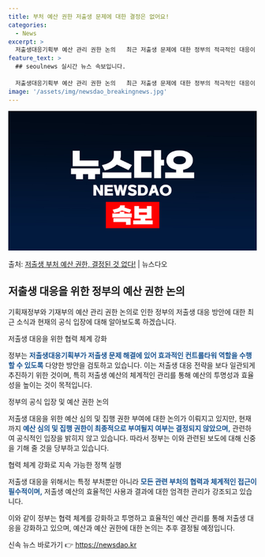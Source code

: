 ```yaml
---
title: 부처 예산 권한 저출생 문제에 대한 결정은 없어요!
categories:
  - News
excerpt: >
  저출생대응기획부 예산 관리 권한 논의   최근 저출생 문제에 대한 정부의 적극적인 대응이 필요하다는 의견이 …
feature_text: >
  ## seoulnews 실시간 뉴스 속보입니다.

  저출생대응기획부 예산 관리 권한 논의   최근 저출생 문제에 대한 정부의 적극적인 대응이 필요하다는 의견이 …
image: '/assets/img/newsdao_breakingnews.jpg'
---
```


![뉴스다오 속보](/assets/img/newsdao_breakingnews.jpg)

<p>출처: <a href="https://newsdao.kr/4137" rel="dofollow">저출생 부처 예산 권한, 결정된 것 없다!</a> | 뉴스다오</p>

<h2 data-ke-size="size26">저출생 대응을 위한 정부의 예산 권한 논의</h2>
기획재정부와 기재부의 예산 관리 권한 논의로 인한 정부의 저출생 대응 방안에 대한 최근 소식과 현재의 공식 입장에 대해 알아보도록 하겠습니다.

<p data-ke-size="size16">저출생 대응을 위한 협력 체계 강화</p>
정부는 <b><span style="color: #1a5490;">저출생대응기획부가 저출생 문제 해결에 있어 효과적인 컨트롤타워 역할을 수행할 수 있도록</span></b> 다양한 방안을 검토하고 있습니다. 이는 저출생 대응 전략을 보다 일관되게 추진하기 위한 것이며, 특히 저출생 예산의 체계적인 관리를 통해 예산의 투명성과 효율성을 높이는 것이 목적입니다.

<p data-ke-size="size16">정부의 공식 입장 및 예산 권한 논의</p>
저출생 대응을 위한 예산 심의 및 집행 권한 부여에 대한 논의가 이뤄지고 있지만, 현재까지 <b><span style="color: #1a5490;">예산 심의 및 집행 권한이 최종적으로 부여될지 여부는 결정되지 않았으며,</span></b> 관련하여 공식적인 입장을 밝히지 않고 있습니다. 따라서 정부는 이와 관련된 보도에 대해 신중을 기해 줄 것을 당부하고 있습니다.

<p data-ke-size="size16">협력 체계 강화로 지속 가능한 정책 실행</p>
저출생 대응을 위해서는 특정 부처뿐만 아니라 <b><span style="color: #1a5490;">모든 관련 부처의 협력과 체계적인 접근이 필수적이며,</span></b> 저출생 예산의 효율적인 사용과 결과에 대한 엄격한 관리가 강조되고 있습니다.

이와 같이 정부는 협력 체계를 강화하고 투명하고 효율적인 예산 관리를 통해 저출생 대응을 강화하고 있으며, 예산과 예산 권한에 대한 논의는 추후 결정될 예정입니다. 

신속 뉴스 바로가기 👉 <a href="https://newsdao.kr" rel="dofollow">https://newsdao.kr</a>


